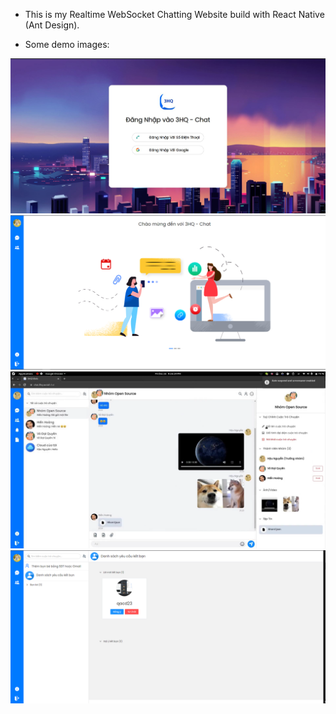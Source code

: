 - This is my Realtime WebSocket Chatting Website build with React Native (Ant Design).

- Some demo images:

![alt text](https://github.com/hhhien2903/fe-3hq-chat/blob/master/demo_images/1.JPG)
![alt text](https://github.com/hhhien2903/fe-3hq-chat/blob/master/demo_images/2.png)
![alt text](https://github.com/hhhien2903/fe-3hq-chat/blob/master/demo_images/3.png)
![alt text](https://github.com/hhhien2903/fe-3hq-chat/blob/master/demo_images/4.png)
